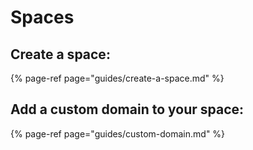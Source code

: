 # Spaces

## Create a space:

{% page-ref page="guides/create-a-space.md" %}

## Add a custom domain to your space:

{% page-ref page="guides/custom-domain.md" %}

